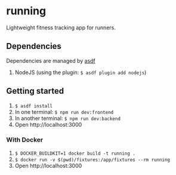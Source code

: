 # running

Lightweight fitness tracking app for runners.

## Dependencies

Dependencies are managed by [asdf](https://asdf-vm.com/#/)
1.  NodeJS (using the plugin: `$ asdf plugin add nodejs`)

## Getting started

1.  `$ asdf install`
1.  In one terminal: `$ npm run dev:frontend`
1.  In another terminal: `$ npm run dev:backend`
1.  Open http://localhost:3000

### With Docker

1.  `$ DOCKER_BUILDKIT=1 docker build -t running .`
1.  `$ docker run -v $(pwd)/fixtures:/app/fixtures --rm running`
1.  Open http://localhost:3000
